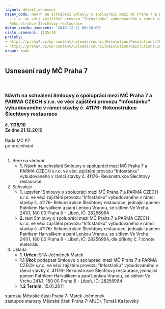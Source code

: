 ```yaml
---
layout: detail_usneseni
nazev_bodu: Návrh na schválení Smlouvy o spolupráci mezi MČ Praha 7 a PARMA CZECH
  s.r.o. ve věci zajištění provozu "Infostánku" vybudovaného v rámci stavby č. 41176-
  Rekonstrukce Šlechtovy restaurace
datum_vzniku_usneseni: '2010-12-21 00:00:00'
cislo_usneseni: 1135/10
prilohy:
- https://praha7.cz/wp-content/uploads/councilResolution/Resolutions/19778/68-10-smlouva_o_spolupraci_stromovka_upr_2final.doc
- https://praha7.cz/wp-content/uploads/councilResolution/Resolutions/19778/68-10-usnesen%c3%ad_r_m%c4%8d_ze_14.9.2010.doc
organ: rada
---
```

<div id="ucUsn_pList" class="usn">
	<span><h2>Usnesení rady MČ Praha 7 </h2>
<br></span><div class="standBody">
<span><h3>Návrh na schválení Smlouvy o spolupráci mezi MČ Praha 7 a PARMA CZECH s.r.o. ve věci zajištění provozu "Infostánku" vybudovaného v rámci stavby č. 41176- Rekonstrukce Šlechtovy restaurace</h3></span><div class="center">
		<strong>č. 1135/10</strong><br>
	</div>
<div class="center">
		<strong>Ze dne 21.12.2010</strong><br><br>
	</div>Rada MČ P7<br> po projednání<br><br><ol>
<li>Bere na vědomí<ul><li>
<strong>1.</strong> Návrh na schválení Smlouvy o spolupráci mezi MČ Praha 7 a PARMA CZECH s.r.o. ve věci zajištění provozu "Infostánku" vybudovaného v rámci stavby č. 41176- Rekonstrukce Šlechtovy restaurace   </li></ul>
</li>
<li>Schvaluje<ul>
<li>
<strong>1.</strong> uzavření  Smlouvy o spolupráci mezi MČ Praha 7 a PARMA CZECH s.r.o. ve věci zajištění provozu "Infostánku" vybudovaného v rámci stavby č. 41176- Rekonstrukce Šlechtovy restaurace, jednající  panem Patrikem Harvalíkem a paní Lenkou Vranou, se sídlem Ve Vrchu 241/1, 180 00 Praha 8 - Libeň, IČ: 28256964</li>
<li>
<strong>2.</strong> text Smlouvy o spolupráci mezi MČ Praha 7 a PARMA CZECH s.r.o. ve věci zajištění provozu "Infostánku" vybudovaného v rámci stavby č. 41176- Rekonstrukce Šlechtovy restaurace, jednající  panem Patrikem Harvalíkem a paní Lenkou Vranou, se sídlem Ve Vrchu 241/1, 180 00 Praha 8 - Libeň, IČ: 28256964, dle přílohy č. 1 tohoto materiálu        </li>
</ul>
</li>
<li>Ukládá<ul>
<li>
<strong>1. Určen: </strong>STA Ječmének Marek</li>
<li>
<strong>1.1 Úkol: </strong>podepsat Smlouvu o spolupráci mezi MČ Praha 7 a PARMA CZECH s.r.o. ve věci zajištění provozu "Infostánku" vybudovaného v rámci stavby č. 41176- Rekonstrukce Šlechtovy restaurace, jednající  panem Patrikem Harvalíkem a paní Lenkou Vranou, se sídlem Ve Vrchu 241/1, 180 00 Praha 8 - Libeň, IČ: 28256964</li>
<li>
<strong>1.2 Termín: </strong>15.01.2011</li>
</ul>
</li>
</ol>starosta Městské části Praha 7: Marek Ječmének<br>zástupce starosty Městské části Praha 7: MUDr. Tomáš Kaštovský 
</div>
</div>